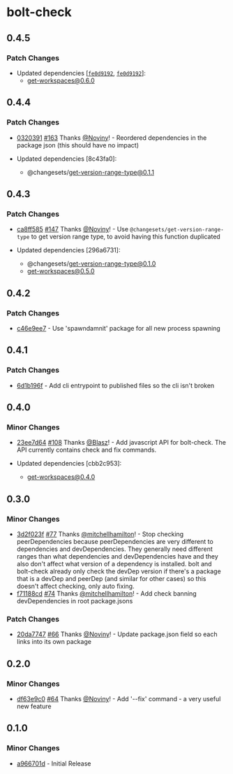 # bolt-check

## 0.4.5

### Patch Changes

- Updated dependencies [[`fe0d9192`](https://github.com/atlassian/changesets/commit/fe0d9192544646e1a755202b87dfe850c1c200a3), [`fe0d9192`](https://github.com/atlassian/changesets/commit/fe0d9192544646e1a755202b87dfe850c1c200a3)]:
  - get-workspaces@0.6.0

## 0.4.4

### Patch Changes

- [0320391](https://github.com/atlassian/changesets/commit/0320391699a73621d0e51ce031062a06cbdefadc) [#163](https://github.com/atlassian/changesets/pull/163) Thanks [@Noviny](https://github.com/Noviny)! - Reordered dependencies in the package json (this should have no impact)

- Updated dependencies [8c43fa0]:
  - @changesets/get-version-range-type@0.1.1

## 0.4.3

### Patch Changes

- [ca8ff585](https://github.com/atlassian/changesets/commit/ca8ff585) [#147](https://github.com/atlassian/changesets/pull/147) Thanks [@Noviny](https://github.com/Noviny)! - Use `@changesets/get-version-range-type` to get version range type, to avoid having this function duplicated

- Updated dependencies [296a6731]:
  - @changesets/get-version-range-type@0.1.0
  - get-workspaces@0.5.0

## 0.4.2

### Patch Changes

- [c46e9ee7](https://github.com/changesets/changesets/commit/c46e9ee7) - Use 'spawndamnit' package for all new process spawning

## 0.4.1

### Patch Changes

- [6d1b196f](https://github.com/changesets/changesets/commit/6d1b196f) - Add cli entrypoint to published files so the cli isn't broken

## 0.4.0

### Minor Changes

- [23ee7d64](https://github.com/changesets/changesets/commit/23ee7d64) [#108](https://github.com/changesets/changesets/pull/108) Thanks [@Blasz](https://github.com/Blasz)! - Add javascript API for bolt-check. The API currently contains check and fix commands.

- Updated dependencies [cbb2c953]:
  - get-workspaces@0.4.0

## 0.3.0

### Minor Changes

- [3d2f023f](https://github.com/changesets/changesets/commit/3d2f023f) [#77](https://github.com/changesets/changesets/pull/77) Thanks [@mitchellhamilton](https://github.com/mitchellhamilton)! - Stop checking peerDependencies because peerDependencies are very different to dependencies and devDependencies. They generally need different ranges than what dependencies and devDependencies have and they also don't affect what version of a dependency is installed. bolt and bolt-check already only check the devDep version if there's a package that is a devDep and peerDep (and similar for other cases) so this doesn't affect checking, only auto fixing.
- [f71188cd](https://github.com/changesets/changesets/commit/f71188cd) [#74](https://github.com/changesets/changesets/pull/74) Thanks [@mitchellhamilton](https://github.com/mitchellhamilton)! - Add check banning devDependencies in root package.jsons

### Patch Changes

- [20da7747](https://github.com/changesets/changesets/commit/20da7747) [#66](https://github.com/changesets/changesets/pull/66) Thanks [@Noviny](https://github.com/Noviny)! - Update package.json field so each links into its own package

## 0.2.0

### Minor Changes

- [df63e9c0](https://github.com/changesets/changesets/commit/df63e9c0) [#64](https://github.com/changesets/changesets/pulls/64) Thanks [@Noviny](https://github.com/Noviny)! - Add '--fix' command - a very useful new feature

## 0.1.0

### Minor Changes

- [a966701d](https://github.com/Noviny/changesets/commit/a966701d) - Initial Release
